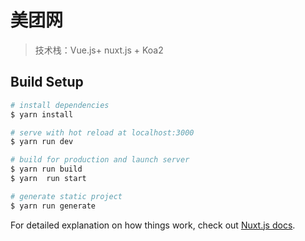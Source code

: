 # 美团网

> 技术栈：Vue.js+ nuxt.js + Koa2

## Build Setup

``` bash
# install dependencies
$ yarn install

# serve with hot reload at localhost:3000
$ yarn run dev

# build for production and launch server
$ yarn run build
$ yarn  run start

# generate static project
$ yarn run generate
```

For detailed explanation on how things work, check out [Nuxt.js docs](https://nuxtjs.org).
